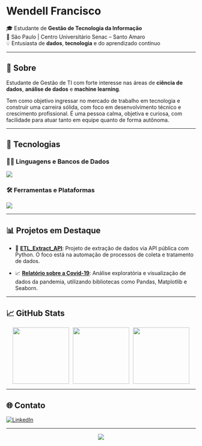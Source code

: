 # Wendell Francisco

🎓 Estudante de **Gestão de Tecnologia da Informação**  
📍 São Paulo | Centro Universitário Senac – Santo Amaro  
💡 Entusiasta de **dados**, **tecnologia** e do aprendizado contínuo  

---

## 🧠 Sobre

Estudante de Gestão de TI com forte interesse nas áreas de **ciência de dados**, **análise de dados** e **machine learning**. 

Tem como objetivo ingressar no mercado de trabalho em tecnologia e construir uma carreira sólida, com foco em desenvolvimento técnico e crescimento profissional. É uma pessoa calma, objetiva e curiosa, com facilidade para atuar tanto em equipe quanto de forma autônoma.

---

## 🚀 Tecnologias

### 👨‍💻 Linguagens e Bancos de Dados

<p align="left">
  <a href="https://skillicons.dev">
    <img src="https://skillicons.dev/icons?i=java,python,mysql,postgres&theme=dark" />
  </a>
</p>

### 🛠️ Ferramentas e Plataformas

<p align="left">
  <a href="https://skillicons.dev">
    <img src="https://skillicons.dev/icons?i=vscode,azure&theme=dark" />
  </a>
</p>

---

## 📊 Projetos em Destaque

- 🔄 [**ETL_Extract_API**](https://github.com/WenFra005/ETL_Extract_API): Projeto de extração de dados via API pública com Python. O foco está na automação de processos de coleta e tratamento de dados.

- 📈 [**Relatório sobre a Covid-19**](https://github.com/WenFra005/Relatorio-sobre-a-Covid19): Análise exploratória e visualização de dados da pandemia, utilizando bibliotecas como Pandas, Matplotlib e Seaborn.

---

## 📈 GitHub Stats

<div align="center" style="display: flex; justify-content: center; gap: 10px; flex-wrap: wrap;">

  <img src="https://github-readme-stats.vercel.app/api?username=Wenfra005&theme=midnight-purple&hide_border=false&include_all_commits=false&count_private=false" height="150"/>

  <img src="https://github-readme-streak-stats.herokuapp.com/?user=Wenfra005&theme=midnight-purple&hide_border=false" height="150"/>

  <img src="https://github-readme-stats.vercel.app/api/top-langs/?username=Wenfra005&theme=midnight-purple&hide_border=false&layout=compact" height="150"/>

</div>

---

## 🌐 Contato

[![LinkedIn](https://skillicons.dev/icons?i=linkedin)](https://linkedin.com/in/wendellfrancisco005)

---

<div align="center">
  
[![](https://visitcount.itsvg.in/api?id=Wenfra005&icon=5&color=6)](https://visitcount.itsvg.in)

</div>
